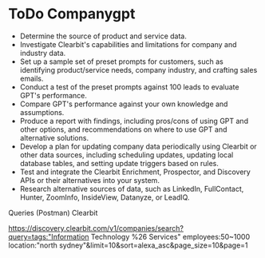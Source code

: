 # ToDo Companygpt

- Determine the source of product and service data.
- Investigate Clearbit's capabilities and limitations for company and industry data.
- Set up a sample set of preset prompts for customers, such as identifying product/service needs, company industry, and crafting sales emails.
- Conduct a test of the preset prompts against 100 leads to evaluate GPT's performance.
- Compare GPT's performance against your own knowledge and assumptions.
- Produce a report with findings, including pros/cons of using GPT and other options, and recommendations on where to use GPT and alternative solutions.
- Develop a plan for updating company data periodically using Clearbit or other data sources, including scheduling updates, updating local database tables, and setting update triggers based on rules.
- Test and integrate the Clearbit Enrichment, Prospector, and Discovery APIs or their alternatives into your system.
- Research alternative sources of data, such as LinkedIn, FullContact, Hunter, ZoomInfo, InsideView, Datanyze, or LeadIQ.


Queries (Postman) Clearbit

https://discovery.clearbit.com/v1/companies/search?query=tags:"Information Technology %26 Services" employees:50~1000 location:"north sydney"&limit=10&sort=alexa_asc&page_size=10&page=1